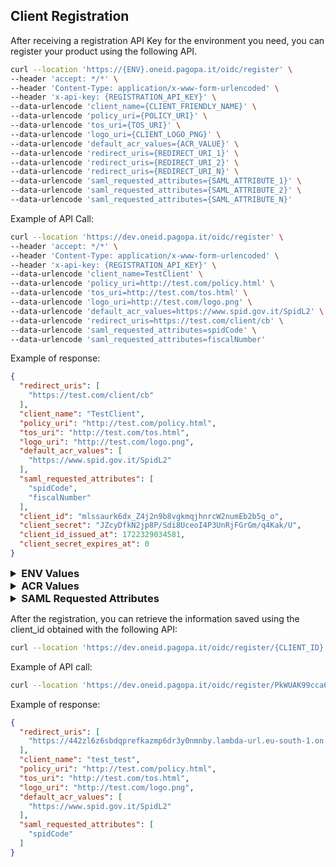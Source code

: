 ## Client Registration

After receiving a registration API Key for the environment you need, you can
register
your product using the following API.

```bash
curl --location 'https://{ENV}.oneid.pagopa.it/oidc/register' \
--header 'accept: */*' \
--header 'Content-Type: application/x-www-form-urlencoded' \
--header 'x-api-key: {REGISTRATION_API_KEY}' \
--data-urlencode 'client_name={CLIENT_FRIENDLY_NAME}' \
--data-urlencode 'policy_uri={POLICY_URI}' \
--data-urlencode 'tos_uri={TOS_URI}' \
--data-urlencode 'logo_uri={CLIENT_LOGO_PNG}' \
--data-urlencode 'default_acr_values={ACR_VALUE}' \
--data-urlencode 'redirect_uris={REDIRECT_URI_1}' \
--data-urlencode 'redirect_uris={REDIRECT_URI_2}' \
--data-urlencode 'redirect_uris={REDIRECT_URI_N}' \
--data-urlencode 'saml_requested_attributes={SAML_ATTRIBUTE_1}' \
--data-urlencode 'saml_requested_attributes={SAML_ATTRIBUTE_2}' \
--data-urlencode 'saml_requested_attributes={SAML_ATTRIBUTE_N}'
```

Example of API Call:

```bash
curl --location 'https://dev.oneid.pagopa.it/oidc/register' \
--header 'accept: */*' \
--header 'Content-Type: application/x-www-form-urlencoded' \
--header 'x-api-key: {REGISTRATION_API_KEY}' \
--data-urlencode 'client_name=TestClient' \
--data-urlencode 'policy_uri=http://test.com/policy.html' \
--data-urlencode 'tos_uri=http://test.com/tos.html' \
--data-urlencode 'logo_uri=http://test.com/logo.png' \
--data-urlencode 'default_acr_values=https://www.spid.gov.it/SpidL2' \
--data-urlencode 'redirect_uris=https://test.com/client/cb' \
--data-urlencode 'saml_requested_attributes=spidCode' \
--data-urlencode 'saml_requested_attributes=fiscalNumber'
```

Example of response:

```json
{
  "redirect_uris": [
    "https://test.com/client/cb"
  ],
  "client_name": "TestClient",
  "policy_uri": "http://test.com/policy.html",
  "tos_uri": "http://test.com/tos.html",
  "logo_uri": "http://test.com/logo.png",
  "default_acr_values": [
    "https://www.spid.gov.it/SpidL2"
  ],
  "saml_requested_attributes": [
    "spidCode",
    "fiscalNumber"
  ],
  "client_id": "mlssaurk6dx_Z4j2n9b8vgkmqjhnrcW2numEb2b5g_o",
  "client_secret": "JZcyDfkN2jp8P/Sdi8UceoI4P3UnRjFGrGm/q4Kak/U",
  "client_id_issued_at": 1722329034581,
  "client_secret_expires_at": 0
}
```

<details>
<summary style="font-size:1.17em; font-weight:bold;">ENV Values</summary>

List of possible ENV values

| Environment |
|-------------|
| dev         |
| uat         |
| prod        |

</details>
<details>
<summary style="font-size:1.17em; font-weight:bold;">ACR Values</summary>

List of possible ACR values

| ACR                            |
|--------------------------------|
| https://www.spid.gov.it/SpidL2 |
| https://www.spid.gov.it/SpidL3 |

</details>
<details>
<summary style="font-size:1.17em; font-weight:bold;">SAML Requested Attributes</summary>

List of possible SAML Requested Attributes

| Attribute          |
|--------------------|
| spidCode           |
| name               |
| familyName         |
| placeOfBirth       |
| countyOfBirth      |
| dateOfBirth        |
| gender             |
| companyName        |
| registeredOffice   |
| fiscalNumber       |
| ivaCode            |
| idCard             |
| mobilePhone        |
| email              |
| address            |
| expirationDate     |
| digitalAddress     |
| domicileAddress    |
| domicilePlace      |
| domicilePostalCode |
| domicileProvince   |
| domicileCountry    |
| qualification      |
| commonName         |
| surname            |
| givenName          |
| preferredUsername  |
| title              |
| userCertificate    |
| employeeNumber     |
| orgUnitName        |
| preferredLanguage  |
| country            |
| stateOrProvince    |
| city               |
| postalCode         |
| street             |

</details>


After the registration, you can retrieve the information saved using the client_id obtained with the
following API:

```bash
curl --location 'https://dev.oneid.pagopa.it/oidc/register/{CLIENT_ID}'
```

Example of API call:

```bash
curl --location 'https://dev.oneid.pagopa.it/oidc/register/PkWUAK99cca6MQ0QtC91Qsff6h5hMFb1bXsz9mpGd94'
```

Example of response:

```json
{
  "redirect_uris": [
    "https://442zl6z6sbdqprefkazmp6dr3y0nmnby.lambda-url.eu-south-1.on.aws/client/cb"
  ],
  "client_name": "test_test",
  "policy_uri": "http://test.com/policy.html",
  "tos_uri": "http://test.com/tos.html",
  "logo_uri": "http://test.com/logo.png",
  "default_acr_values": [
    "https://www.spid.gov.it/SpidL2"
  ],
  "saml_requested_attributes": [
    "spidCode"
  ]
}
```